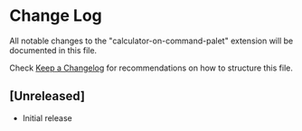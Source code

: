 # Change Log

All notable changes to the "calculator-on-command-palet" extension will be documented in this file.

Check [Keep a Changelog](http://keepachangelog.com/) for recommendations on how to structure this file.

## [Unreleased]

- Initial release